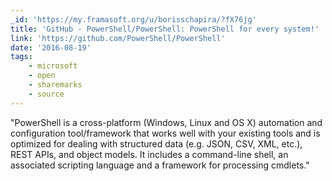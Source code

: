 ```yaml
---
_id: 'https://my.framasoft.org/u/borisschapira/?fX76jg'
title: 'GitHub - PowerShell/PowerShell: PowerShell for every system!'
link: 'https://github.com/PowerShell/PowerShell'
date: '2016-08-19'
tags:
    - microsoft
    - open
    - sharemarks
    - source
---
```


<div class="markdown"><p>&quot;PowerShell is a cross-platform (Windows, Linux and OS X) automation and configuration tool/framework that works well with your existing tools and is optimized for dealing with structured data (e.g. JSON, CSV, XML, etc.), REST APIs, and object models. It includes a command-line shell, an associated scripting language and a framework for processing cmdlets.&quot;
</p></div>
